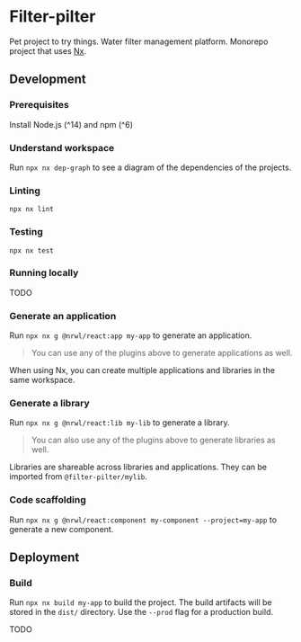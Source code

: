 

# Filter-pilter

Pet project to try things.
Water filter management platform.
Monorepo project that uses [Nx](https://nx.dev).

## Development

### Prerequisites

Install Node.js (^14) and npm (^6)

### Understand workspace

Run `npx nx dep-graph` to see a diagram of the dependencies of the projects.

### Linting

`npx nx lint`

### Testing

`npx nx test`

### Running locally

TODO

### Generate an application

Run `npx nx g @nrwl/react:app my-app` to generate an application.

> You can use any of the plugins above to generate applications as well.

When using Nx, you can create multiple applications and libraries in the same workspace.

### Generate a library

Run `npx nx g @nrwl/react:lib my-lib` to generate a library.

> You can also use any of the plugins above to generate libraries as well.

Libraries are shareable across libraries and applications. They can be imported from `@filter-pilter/mylib`.

### Code scaffolding

Run `npx nx g @nrwl/react:component my-component --project=my-app` to generate a new component.

## Deployment

### Build

Run `npx nx build my-app` to build the project. The build artifacts will be stored in the `dist/` directory. Use the `--prod` flag for a production build.

TODO
